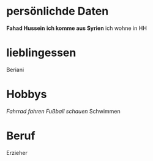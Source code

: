 # persönlichde Daten

**Fahad Hussein**
**ich komme aus Syrien**
ich wohne in HH



# lieblingessen
 Beriani

# Hobbys
_Fahrrad fahren_
_Fußball schauen_
Schwimmen


# Beruf 
Erzieher
